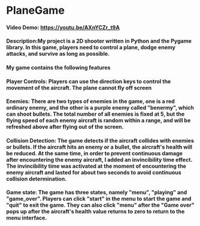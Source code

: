# PlaneGame
#### Video Demo:  <https://youtu.be/AXnYCZr_t9A>
#### Description:My project is a 2D shooter written in Python and the Pygame library. In this game, players need to control a plane, dodge enemy attacks, and survive as long as possible.

#### My game contains the following features

#### Player Controls: Players can use the direction keys to control the movement of the aircraft. The plane cannot fly off screen

#### Enemies: There are two types of enemies in the game, one is a red ordinary enemy, and the other is a purple enemy called "benermy", which can shoot bullets. The total number of all enemies is fixed at 5, but the flying speed of each enemy aircraft is random within a range, and will be refreshed above after flying out of the screen.

#### Collision Detection: The game detects if the aircraft collides with enemies or bullets. If the aircraft hits an enemy or a bullet, the aircraft's health will be reduced. At the same time, in order to prevent continuous damage after encountering the enemy aircraft, I added an invincibility time effect. The invincibility time was activated at the moment of encountering the enemy aircraft and lasted for about two seconds to avoid continuous collision determination.

#### Game state: The game has three states, namely "menu", "playing" and "game_over". Players can click "start" in the menu to start the game and "quit" to exit the game. They can also click "menu" after the "Game over" pops up after the aircraft's health value returns to zero to return to the menu interface.
